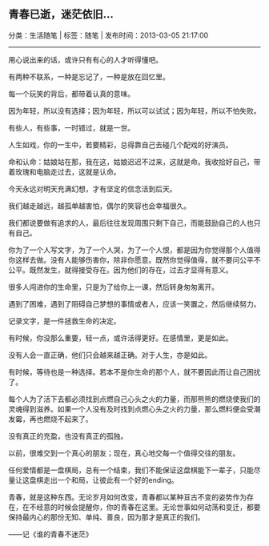## 青春已逝，迷茫依旧…

分类：生活随笔 | 标签：随笔 | 发布时间：2013-03-05 21:17:00

___

用心说出来的话，或许只有有心的人才听得懂吧。

有两种不联系，一种是忘记了，一种是放在回忆里。

每一个玩笑的背后，都带着认真的意味。

因为年轻，所以没有选择；因为年轻，所以可以试试；因为年轻，所以不怕失败。

有些人，有些事，一时错过，就是一世。

人生如戏，你的一生中，若要精彩，总得靠自己去碰几个配戏的好演员。

命和认命：姑娘站在那，我在这，姑娘迟迟不过来，这就是命。我收拾好自己，带着玫瑰和电脑走过去，这就是认命。

今天永远对明天充满幻想，才有坚定的信念活到后天。

我们越走越远，越孤单越害怕，偶尔的笑容也会幸福很久。

我们都说要做有追求的人，最后往往发现周围只剩下自己，而能鼓励自己的人也只有自己。

你为了一个人写文字，为了一个人哭，为了一个人恨，都是因为你觉得那个人值得你这样去做。没有人能够伤害你，除非你愿意。既然你觉得值得，就不要问公平不公平。既然发生，就得接受存在。因为他们的存在，过去才显得有意义。

很多人闯进你的生命里，只是为了给你上一课，然后转身匆匆离开。

遇到了困难，遇到了阻碍自己梦想的事情或者人，应该一笑置之，然后继续努力。

记录文字，是一件拯救生命的决定。

有时候，你没那么重要，轻一点，或许活得更好。在感情里，更是如此。

没有人会一直正确，他们只会越来越正确。对于人生，亦是如此。

有时候，等待也是一种选择。若本不是你生命的那个人，就不要因此而让自己困扰了。

每个人为了活下去都必须找到点燃自己心头之火的力量，而那熊熊的燃烧使我们的灵魂得到滋养。如果一个人没有及时找到点燃心头之火的力量，那么燃料便会受潮发霉，再也燃烧不起来了。

没有真正的充盈，也没有真正的孤独。

以前，很难交到一个真心的朋友；现在，真心地交每一个值得交往的朋友。

任何爱情都是一盘棋局，总有一个结束，我们不能保证这盘棋能下一辈子，只能尽量让这盘棋走出一个和局，让彼此有一个好的ending。

青春，就是这种东西。无论岁月如何改变，青春都以某种亘古不变的姿势作为存在，在不经意的时候会提醒你，你的青春在这里。无论世事如何动荡和变迁，都要保持最内心的那份无知、单纯、善良，因为那才是真正的我们。


——记《谁的青春不迷茫》 